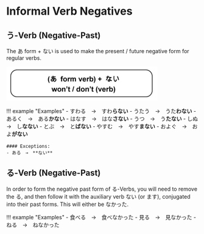 # Informal Verb Negatives

## う-Verb (Negative-Past)

The あ form + ない is used to make the present / future negative form for regular verbs.

![Verb Negatives](../../../assets/images/figures/verb-negatives.png)

!!! example "Examples"
    - すわる　→　すわ**らない**
    - うたう　→　うた**わない**
    - あるく　→　ある**かない**
    - はなす　→　はな**さない**
    - うつ　→　う**たない**
    - しぬ　→　し**なない**
    - とぶ　→　と**ばない**
    - やすむ　→　やす**まない**
    - およぐ　→　およ**がない**

    #### Exceptions:
    - ある　→　**ない**

## る-Verb (Negative-Past)

In order to form the negative past form of る-Verbs, you will need to remove the る, and then follow it with the auxiliary verb ない (or ます), conjugated into their past forms. This will either be なかった.

!!! example "Examples"
    - 食べる　→　食べなかった
    - 見る　→　見なかった
    - ねる　→　ねなかった